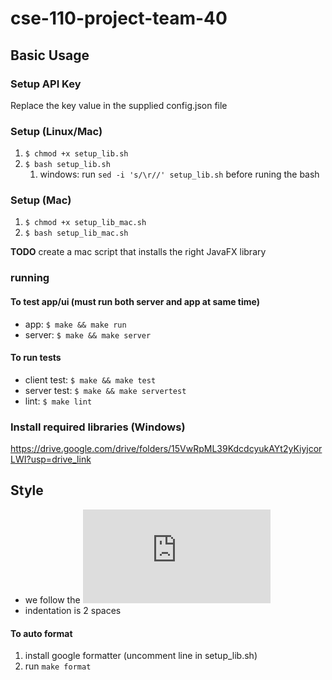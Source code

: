 # cse-110-project-team-40

## Basic Usage

### Setup API Key

Replace the key value in the supplied config.json file

### Setup (Linux/Mac)

1. `$ chmod +x setup_lib.sh`
2. `$ bash setup_lib.sh`
   1. windows: run ``sed -i 's/\r//' setup_lib.sh`` before runing the bash

### Setup (Mac)

1. `$ chmod +x setup_lib_mac.sh`
2. `$ bash setup_lib_mac.sh`

**TODO** create a mac script that installs the right JavaFX library

### running

#### To test app/ui (must run both server and app at same time)

- app: `$ make && make run`
- server: `$ make && make server`

#### To run tests

- client test: `$ make && make test`
- server test: `$ make && make servertest`
- lint: `$ make lint`

### Install required libraries (Windows)

https://drive.google.com/drive/folders/15VwRpML39KdcdcyukAYt2yKiyjcorLWI?usp=drive_link

## Style

- we follow the ![Google Style Guide](https://google.github.io/styleguide/javaguide.html)
- indentation is 2 spaces

#### To auto format

1. install google formatter (uncomment line in setup_lib.sh)
2. run `make format`
